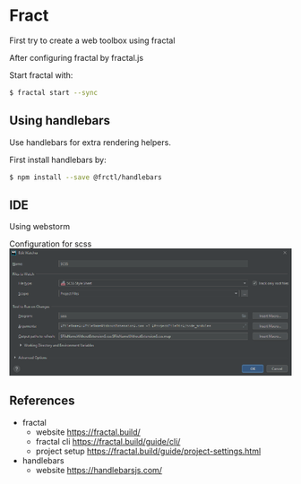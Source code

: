 # Fract
First try to create a web toolbox using fractal

After configuring fractal by fractal.js

Start fractal with:
```bash
$ fractal start --sync
```
## Using handlebars
Use handlebars for extra rendering helpers. 

First install handlebars by:
```bash
$ npm install --save @frctl/handlebars
```

## IDE
Using webstorm

Configuration for scss ![](webstorm-scss.png "voorbeeld")

## References
- fractal
    - website https://fractal.build/
    - fractal cli https://fractal.build/guide/cli/
    - project setup https://fractal.build/guide/project-settings.html
- handlebars
    - website https://handlebarsjs.com/
